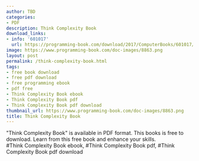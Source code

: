 ```yaml
---
author: TBD
categories:
- PDF
description: Think Complexity Book
download_links:
- info: '601017'
  url: https://programming-book.com/download/2017/ComputerBooks/601017/Think Complexity.pdf
image: https://www.programming-book.com/doc-images/8863.png
layout: post
permalink: /think-complexity-book.html
tags:
- free book download
- free pdf download
- free programming ebook
- pdf free
- Think Complexity Book ebook
- Think Complexity Book pdf
- Think Complexity Book pdf download
thumbnail_url: https://www.programming-book.com/doc-images/8863.png
title: Think Complexity Book
---
```


 
<div class="item-desc text-justify">
  "Think Complexity Book" is available in PDF format. This books is free to download. Learn from this free book and enhance your skills.
  <br>
  #Think Complexity Book ebook, #Think Complexity Book pdf, #Think Complexity Book pdf download
</div>